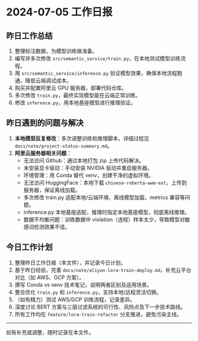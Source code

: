 # 2024-07-05 工作日报

## 昨日工作总结

1. 整理标注数据，为模型训练做准备。
2. 编写并多次修改 `src/semantic_service/train.py`，在本地测试模型训练流程。
3. 用 `src/semantic_service/inference.py` 验证模型效果，确保本地流程跑通，降低云端调试成本。
4. 购买并配置阿里云 GPU 服务器，部署代码仓库。
5. 多次修改 `train.py`，最终实现模型能在云端正常训练。
6. 修改 `inference.py`，用本地基座模型进行推理验证。

## 昨日遇到的问题与解决

1. **本地模型反复修改**：多次调整训练和推理脚本，详细过程见 `docs/note/project-status-summary.md`。
2. **阿里云服务器相关问题**：
   - 无法访问 Github：通过本地打包 zip 上传代码解决。
   - 未安装显卡驱动：手动安装 NVIDIA 驱动并重启服务器。
   - 环境管理：用 Conda 替代 venv，创建干净的虚拟环境。
   - 无法访问 HuggingFace：本地下载 `chinese-roberta-wwm-ext`，上传到服务器，保证离线加载。
   - 多次修改 train.py 适配本地/云端环境、离线模型加载、metrics 兼容等问题。
   - inference.py 本地基座适配，推理时指定本地基座模型，彻底离线推理。
   - 数据不均衡问题：训练数据中 violation（违规）样本太少，导致模型对敏感词检测效果不佳。

## 今日工作计划

1. 整理昨日工作日报（本文件），并记录今日计划。
2. 基于昨日经验，完善 `docs/note/aliyun-lora-train-deploy.md`，补充云平台对比（如 AWS、GCP 方案）。
3. 撰写 Conda vs venv 技术笔记，说明两者区别及适用场景。
4. 整合优化 `train.py` 和 `inference.py`，支持本地/远程灵活切换。
5. （如有精力）测试 AWS/GCP 训练流程，记录差异。
6. 深度讨论 BERT 方案与三层过滤系统的可行性、风险点及下一步技术路线。
7. 所有工作均在 `feature/lora-train-refactor` 分支推进，避免污染主线。

---

如有补充或调整，随时记录在本文件。
